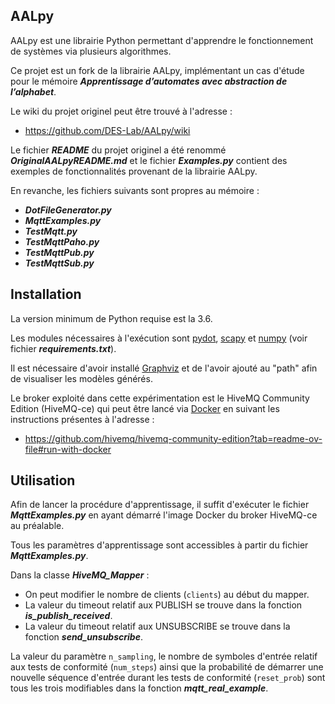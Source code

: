 ## AALpy

AALpy est une librairie Python permettant d'apprendre le fonctionnement de systèmes via plusieurs algorithmes.

Ce projet est un fork de la librairie AALpy, implémentant un cas d'étude pour le mémoire ***Apprentissage d’automates avec abstraction de l’alphabet***.

Le wiki du projet originel peut être trouvé à l'adresse :
- <https://github.com/DES-Lab/AALpy/wiki>

Le fichier ***README*** du projet originel a été renommé ***OriginalAALpyREADME.md*** et le fichier ***Examples.py*** contient des exemples de fonctionnalités provenant de la librairie AALpy.

En revanche, les fichiers suivants sont propres au mémoire :
- ***DotFileGenerator.py***
- ***MqttExamples.py***
- ***TestMqtt.py***
- ***TestMqttPaho.py***
- ***TestMqttPub.py***
- ***TestMqttSub.py***

## Installation

La version minimum de Python requise est la 3.6.

Les modules nécessaires à l'exécution sont [pydot](https://pypi.org/project/pydot/), [scapy](https://pypi.org/project/scapy/) et [numpy](https://pypi.org/project/numpy/) (voir fichier ***requirements.txt***).

Il est nécessaire d'avoir installé [Graphviz](https://graphviz.org/) et de l'avoir ajouté au "path" afin de visualiser les modèles générés.

Le broker exploité dans cette expérimentation est le HiveMQ Community Edition (HiveMQ-ce) qui peut être lancé via [Docker](https://docs.docker.com/desktop/) en suivant les instructions présentes à l'adresse :
- https://github.com/hivemq/hivemq-community-edition?tab=readme-ov-file#run-with-docker

## Utilisation

Afin de lancer la procédure d'apprentissage, il suffit d'exécuter le fichier ***MqttExamples.py*** en ayant démarré l'image Docker du broker HiveMQ-ce au préalable.

Tous les paramètres d'apprentissage sont accessibles à partir du fichier ***MqttExamples.py***.

Dans la classe ***HiveMQ_Mapper*** :
- On peut modifier le nombre de clients (`clients`) au début du mapper.
- La valeur du timeout relatif aux PUBLISH se trouve dans la fonction ***is_publish_received***.
- La valeur du timeout relatif aux UNSUBSCRIBE se trouve dans la fonction ***send_unsubscribe***.

La valeur du paramètre `n_sampling`, le nombre de symboles d'entrée relatif aux tests de conformité (`num_steps`)
ainsi que la probabilité de démarrer une nouvelle séquence d'entrée durant les tests de conformité (`reset_prob`) sont tous les trois modifiables dans la fonction ***mqtt_real_example***.
